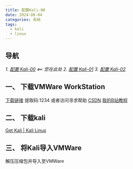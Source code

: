 ```yaml
---
title: 配置Kali-00
date: 2024-08-04
categories: 系统
tags:
  - kali
  - linux
---
```

## 导航
*1. [配置 Kali-00](https://tianze-ya.github.io/blog/system/linux/kali/kali-config-00/)                      <== 您在此处*
*2. [配置 Kali-01](https://tianze-ya.github.io/blog/system/linux/kali/kali-config-01/)*
*3. [配置 Kali-02](https://tianze-ya.github.io/blog/system/linux/kali/kali-config-02/)*

## 一、 下载VMWare WorkStation
[下载链接](https://www.123pan.com/s/fKdKjv-TkWj.html) 提取码:1234
或者访问寻求帮助
[CSDN](https://blog.csdn.net/Sky_WANGJ/article/details/139239524)
[我的B站教程](https://www.bilibili.com/video/BV1iHcneVEh6/)

## 二、 下载kali
[Get Kali | Kali Linux](https://www.kali.org/get-kali/#kali-virtual-machines)

## 三、 将Kali导入VMWare
解压压缩包并导入至VMWare